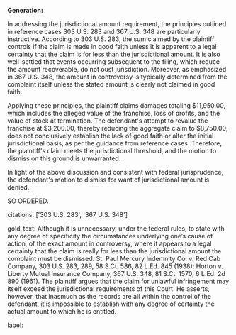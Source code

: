 **Generation:**

In addressing the jurisdictional amount requirement, the principles outlined in reference cases 303 U.S. 283 and 367 U.S. 348 are particularly instructive. According to 303 U.S. 283, the sum claimed by the plaintiff controls if the claim is made in good faith unless it is apparent to a legal certainty that the claim is for less than the jurisdictional amount. It is also well-settled that events occurring subsequent to the filing, which reduce the amount recoverable, do not oust jurisdiction. Moreover, as emphasized in 367 U.S. 348, the amount in controversy is typically determined from the complaint itself unless the stated amount is clearly not claimed in good faith.

Applying these principles, the plaintiff claims damages totaling $11,950.00, which includes the alleged value of the franchise, loss of profits, and the value of stock at termination. The defendant's attempt to revalue the franchise at $3,200.00, thereby reducing the aggregate claim to $8,750.00, does not conclusively establish the lack of good faith or alter the initial jurisdictional basis, as per the guidance from reference cases. Therefore, the plaintiff's claim meets the jurisdictional threshold, and the motion to dismiss on this ground is unwarranted.

In light of the above discussion and consistent with federal jurisprudence, the defendant's motion to dismiss for want of jurisdictional amount is denied.

SO ORDERED.

citations: ['303 U.S. 283', '367 U.S. 348']

gold_text: Although it is unnecessary, under the federal rules, to state with any degree of specificity the circumstances underlying one’s cause of action, of the exact amount in controversy, where it appears to a legal certainty that the claim is really for less than the jurisdictional amount the complaint must be dismissed. St. Paul Mercury Indemnity Co. v. Red Cab Company, 303 U.S. 283, 289, 58 S.Ct. 586, 82 L.Ed. 845 (1938); Horton v. Liberty Mutual Insurance Company, 367 U.S. 348, 81 S.Ct. 1570, 6 L.Ed. 2d 890 (1961). The plaintiff argues that the claim for unlawful infringement may itself exceed the jurisdictional requirements of this Court. He asserts, however, that inasmuch as the records are all within the control of the defendant, it is impossible to establish with any degree of certainty the actual amount to which he is entitled.

label: 